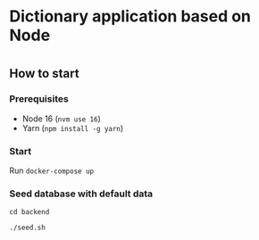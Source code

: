 # Dictionary application based on Node
# 

## How to start

### Prerequisites
* Node 16 (`nvm use 16`)
* Yarn (`npm install -g yarn`)

### Start
Run `docker-compose up` 

### Seed database with default data
`cd backend`

`./seed.sh`
